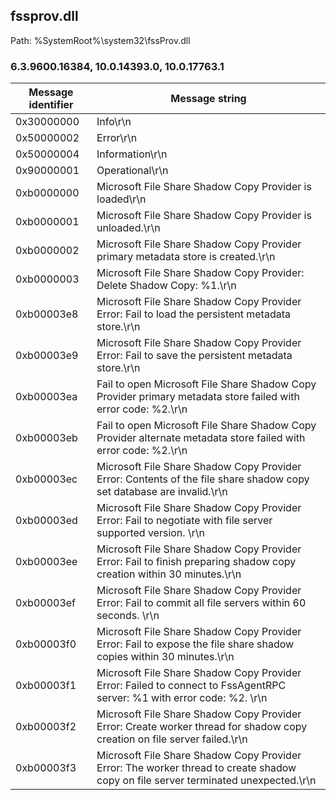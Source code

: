 ## fssprov.dll

Path: %SystemRoot%\system32\fssProv.dll

### 6.3.9600.16384, 10.0.14393.0, 10.0.17763.1

Message identifier | Message string
--- | ---
0x30000000 | Info\r\n
0x50000002 | Error\r\n
0x50000004 | Information\r\n
0x90000001 | Operational\r\n
0xb0000000 | Microsoft File Share Shadow Copy Provider is loaded\r\n
0xb0000001 | Microsoft File Share Shadow Copy Provider is unloaded.\r\n
0xb0000002 | Microsoft File Share Shadow Copy Provider primary metadata store is created.\r\n
0xb0000003 | Microsoft File Share Shadow Copy Provider: Delete Shadow Copy: %1.\r\n
0xb00003e8 | Microsoft File Share Shadow Copy Provider Error: Fail to load the persistent metadata store.\r\n
0xb00003e9 | Microsoft File Share Shadow Copy Provider Error: Fail to save the persistent metadata store.\r\n
0xb00003ea | Fail to open Microsoft File Share Shadow Copy Provider primary metadata store failed with error code: %2.\r\n
0xb00003eb | Fail to open Microsoft File Share Shadow Copy Provider alternate metadata store failed with error code: %2.\r\n
0xb00003ec | Microsoft File Share Shadow Copy Provider Error: Contents of the file share shadow copy set database are invalid.\r\n
0xb00003ed | Microsoft File Share Shadow Copy Provider Error: Fail to negotiate with file server supported version. \r\n
0xb00003ee | Microsoft File Share Shadow Copy Provider Error: Fail to finish preparing shadow copy creation within 30 minutes.\r\n
0xb00003ef | Microsoft File Share Shadow Copy Provider Error: Fail to commit all file servers within 60 seconds. \r\n
0xb00003f0 | Microsoft File Share Shadow Copy Provider Error: Fail to expose the file share shadow copies within 30 minutes.\r\n
0xb00003f1 | Microsoft File Share Shadow Copy Provider Error: Failed to connect to FssAgentRPC server: %1 with error code: %2. \r\n
0xb00003f2 | Microsoft File Share Shadow Copy Provider Error: Create worker thread for shadow copy creation on file server failed.\r\n
0xb00003f3 | Microsoft File Share Shadow Copy Provider Error: The worker thread to create shadow copy on file server terminated unexpected.\r\n
